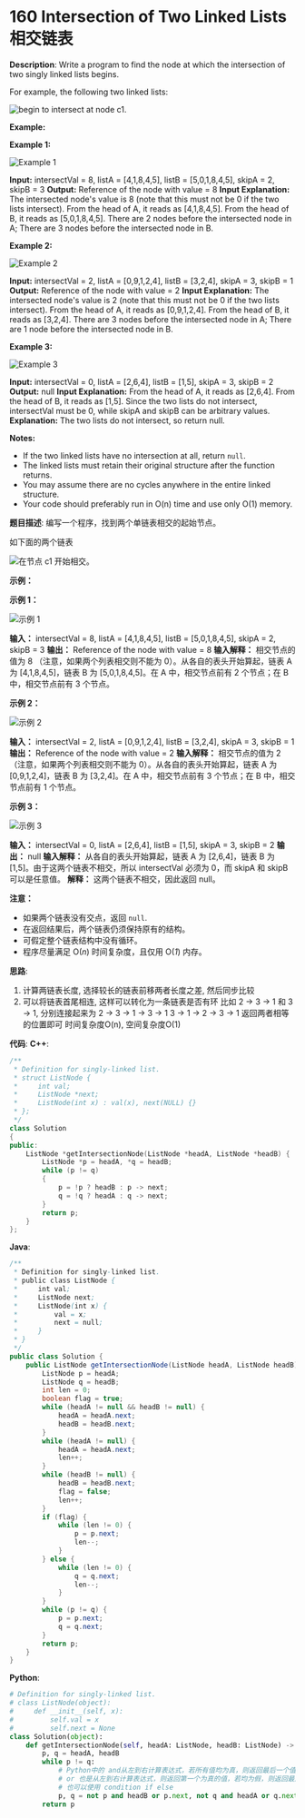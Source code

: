 # 160 Intersection of Two Linked Lists 相交链表

__Description__:
Write a program to find the node at which the intersection of two singly linked lists begins.

For example, the following two linked lists:

![begin to intersect at node c1.](https://assets.leetcode.com/uploads/2021/03/05/160_statement.png)

**Example:**

**Example 1:**

![Example 1](https://assets.leetcode.com/uploads/2021/03/05/160_example_1_1.png)

**Input:** intersectVal = 8, listA = [4,1,8,4,5], listB = [5,0,1,8,4,5], skipA = 2, skipB = 3
**Output:** Reference of the node with value = 8
**Input Explanation:** The intersected node's value is 8 (note that this must not be 0 if the two lists intersect). From the head of A, it reads as [4,1,8,4,5]. From the head of B, it reads as [5,0,1,8,4,5]. There are 2 nodes before the intersected node in A; There are 3 nodes before the intersected node in B.

**Example 2:**

![Example 2](https://assets.leetcode.com/uploads/2021/03/05/160_example_2.png)

**Input:** intersectVal = 2, listA = [0,9,1,2,4], listB = [3,2,4], skipA = 3, skipB = 1
**Output:** Reference of the node with value = 2
**Input Explanation:** The intersected node's value is 2 (note that this must not be 0 if the two lists intersect). From the head of A, it reads as [0,9,1,2,4]. From the head of B, it reads as [3,2,4]. There are 3 nodes before the intersected node in A; There are 1 node before the intersected node in B.

**Example 3:**

![Example 3](https://assets.leetcode.com/uploads/2021/03/05/160_example_3.png)

**Input:** intersectVal = 0, listA = [2,6,4], listB = [1,5], skipA = 3, skipB = 2
**Output:** null
**Input Explanation:** From the head of A, it reads as [2,6,4]. From the head of B, it reads as [1,5]. Since the two lists do not intersect, intersectVal must be 0, while skipA and skipB can be arbitrary values.
**Explanation:** The two lists do not intersect, so return null.

**Notes:**

* If the two linked lists have no intersection at all, return `null`.
* The linked lists must retain their original structure after the function returns.
* You may assume there are no cycles anywhere in the entire linked structure.
* Your code should preferably run in O(n) time and use only O(1) memory.

__题目描述__:
编写一个程序，找到两个单链表相交的起始节点。

如下面的两个链表

![在节点 c1 开始相交。](https://assets.leetcode.com/uploads/2021/03/05/160_statement.png)

**示例：**

**示例 1：**

![示例 1](https://assets.leetcode.com/uploads/2021/03/05/160_example_1_1.png)

**输入：**
intersectVal = 8, listA = [4,1,8,4,5], listB = [5,0,1,8,4,5], skipA = 2, skipB = 3
**输出：**
Reference of the node with value = 8
**输入解释：**
相交节点的值为 8 （注意，如果两个列表相交则不能为 0）。从各自的表头开始算起，链表 A 为 [4,1,8,4,5]，链表 B 为 [5,0,1,8,4,5]。在 A 中，相交节点前有 2 个节点；在 B 中，相交节点前有 3 个节点。

**示例 2：**

![示例 2](https://assets.leetcode.com/uploads/2021/03/05/160_example_2.png)

**输入：**
intersectVal = 2, listA = [0,9,1,2,4], listB = [3,2,4], skipA = 3, skipB = 1
**输出：**
Reference of the node with value = 2
**输入解释：**
相交节点的值为 2 （注意，如果两个列表相交则不能为 0）。从各自的表头开始算起，链表 A 为 [0,9,1,2,4]，链表 B 为 [3,2,4]。在 A 中，相交节点前有 3 个节点；在 B 中，相交节点前有 1 个节点。

**示例 3：**

![示例 3](https://assets.leetcode.com/uploads/2021/03/05/160_example_3.png)

**输入：**
intersectVal = 0, listA = [2,6,4], listB = [1,5], skipA = 3, skipB = 2
**输出：**
null
**输入解释：**
从各自的表头开始算起，链表 A 为 [2,6,4]，链表 B 为 [1,5]。由于这两个链表不相交，所以 intersectVal 必须为 0，而 skipA 和 skipB 可以是任意值。
**解释：**
这两个链表不相交，因此返回 null。

**注意：**

* 如果两个链表没有交点，返回 `null`.
* 在返回结果后，两个链表仍须保持原有的结构。
* 可假定整个链表结构中没有循环。
* 程序尽量满足 O(*n*) 时间复杂度，且仅用 O(*1*) 内存。

__思路__:

1. 计算两链表长度, 选择较长的链表前移两者长度之差, 然后同步比较
2. 可以将链表首尾相连, 这样可以转化为一条链表是否有环
比如 2 -> 3 -> 1 和 3 -> 1, 分别连接起来为
2 -> 3 -> 1 -> 3 -> 1
3 -> 1 -> 2 -> 3 -> 1
返回两者相等的位置即可
时间复杂度O(n), 空间复杂度O(1)

__代码__:
__C++__:

```C++
/**
 * Definition for singly-linked list.
 * struct ListNode {
 *     int val;
 *     ListNode *next;
 *     ListNode(int x) : val(x), next(NULL) {}
 * };
 */
class Solution 
{
public:
    ListNode *getIntersectionNode(ListNode *headA, ListNode *headB) {
        ListNode *p = headA, *q = headB;
        while (p != q) 
        {
            p = !p ? headB : p -> next;
            q = !q ? headA : q -> next;
        }
        return p;
    }
};
```

__Java__:

```Java
/**
 * Definition for singly-linked list.
 * public class ListNode {
 *     int val;
 *     ListNode next;
 *     ListNode(int x) {
 *         val = x;
 *         next = null;
 *     }
 * }
 */
public class Solution {
    public ListNode getIntersectionNode(ListNode headA, ListNode headB) {
        ListNode p = headA;
        ListNode q = headB;
        int len = 0;
        boolean flag = true;
        while (headA != null && headB != null) {
            headA = headA.next;
            headB = headB.next;
        }
        while (headA != null) {
            headA = headA.next;
            len++;
        }
        while (headB != null) {
            headB = headB.next;
            flag = false;
            len++;
        }
        if (flag) {
            while (len != 0) {
                p = p.next;
                len--;
            }
        } else {
            while (len != 0) {
                q = q.next;
                len--;
            }
        }
        while (p != q) {
            p = p.next;
            q = q.next;
        }
        return p;
    }
}
```

__Python__:

```Python
# Definition for singly-linked list.
# class ListNode(object):
#     def __init__(self, x):
#         self.val = x
#         self.next = None
class Solution(object):
    def getIntersectionNode(self, headA: ListNode, headB: ListNode) -> ListNode:
        p, q = headA, headB
        while p != q:
            # Python中的 and从左到右计算表达式，若所有值均为真，则返回最后一个值，若存在假，返回第一个假值。
            # or 也是从左到右计算表达式，则返回第一个为真的值，若均为假，则返回最后一个值。
            # 也可以使用 condition if else
            p, q = not p and headB or p.next, not q and headA or q.next
        return p
```
